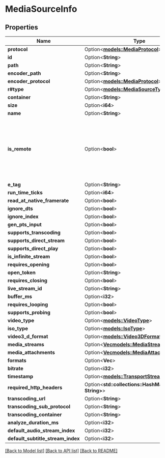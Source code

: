 # MediaSourceInfo

## Properties

Name | Type | Description | Notes
------------ | ------------- | ------------- | -------------
**protocol** | Option<[**models::MediaProtocol**](MediaProtocol.md)> |  | [optional]
**id** | Option<**String**> |  | [optional]
**path** | Option<**String**> |  | [optional]
**encoder_path** | Option<**String**> |  | [optional]
**encoder_protocol** | Option<[**models::MediaProtocol**](MediaProtocol.md)> |  | [optional]
**r#type** | Option<[**models::MediaSourceType**](MediaSourceType.md)> |  | [optional]
**container** | Option<**String**> |  | [optional]
**size** | Option<**i64**> |  | [optional]
**name** | Option<**String**> |  | [optional]
**is_remote** | Option<**bool**> | Gets or sets a value indicating whether the media is remote.  Differentiate internet url vs local network. | [optional]
**e_tag** | Option<**String**> |  | [optional]
**run_time_ticks** | Option<**i64**> |  | [optional]
**read_at_native_framerate** | Option<**bool**> |  | [optional]
**ignore_dts** | Option<**bool**> |  | [optional]
**ignore_index** | Option<**bool**> |  | [optional]
**gen_pts_input** | Option<**bool**> |  | [optional]
**supports_transcoding** | Option<**bool**> |  | [optional]
**supports_direct_stream** | Option<**bool**> |  | [optional]
**supports_direct_play** | Option<**bool**> |  | [optional]
**is_infinite_stream** | Option<**bool**> |  | [optional]
**requires_opening** | Option<**bool**> |  | [optional]
**open_token** | Option<**String**> |  | [optional]
**requires_closing** | Option<**bool**> |  | [optional]
**live_stream_id** | Option<**String**> |  | [optional]
**buffer_ms** | Option<**i32**> |  | [optional]
**requires_looping** | Option<**bool**> |  | [optional]
**supports_probing** | Option<**bool**> |  | [optional]
**video_type** | Option<[**models::VideoType**](VideoType.md)> |  | [optional]
**iso_type** | Option<[**models::IsoType**](IsoType.md)> |  | [optional]
**video3_d_format** | Option<[**models::Video3DFormat**](Video3DFormat.md)> |  | [optional]
**media_streams** | Option<[**Vec<models::MediaStream>**](MediaStream.md)> |  | [optional]
**media_attachments** | Option<[**Vec<models::MediaAttachment>**](MediaAttachment.md)> |  | [optional]
**formats** | Option<**Vec<String>**> |  | [optional]
**bitrate** | Option<**i32**> |  | [optional]
**timestamp** | Option<[**models::TransportStreamTimestamp**](TransportStreamTimestamp.md)> |  | [optional]
**required_http_headers** | Option<**std::collections::HashMap<String, String>**> |  | [optional]
**transcoding_url** | Option<**String**> |  | [optional]
**transcoding_sub_protocol** | Option<**String**> |  | [optional]
**transcoding_container** | Option<**String**> |  | [optional]
**analyze_duration_ms** | Option<**i32**> |  | [optional]
**default_audio_stream_index** | Option<**i32**> |  | [optional]
**default_subtitle_stream_index** | Option<**i32**> |  | [optional]

[[Back to Model list]](../README.md#documentation-for-models) [[Back to API list]](../README.md#documentation-for-api-endpoints) [[Back to README]](../README.md)


